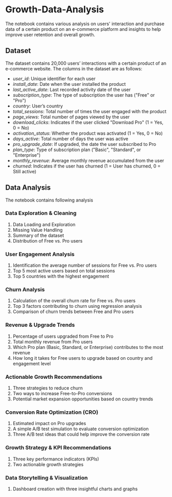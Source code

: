 # Growth-Data-Analysis

The notebook contains various analysis on users' interaction and purchase data of a certain product on an e-commerce platform and insights to help improve user retention and overall growth.

## Dataset
The dataset contains 20,000 users’ interactions with a certain product of an e-commerce website. The columns in the dataset are as follows:
- *user_id*: Unique identifier for each user
- *install_date*: Date when the user installed the product
- *last_active_date*: Last recorded activity date of the user
- *subscription_type*: The type of subscription the user has ("Free" or "Pro")
- *country*: User’s country
- *total_sessions*: Total number of times the user engaged with the product
- *page_views*: Total number of pages viewed by the user
- *download_clicks*: Indicates if the user clicked "Download Pro" (1 = Yes, 0 = No)
- *activation_status*: Whether the product was activated (1 = Yes, 0 = No)
- *days_active*: Total number of days the user was active
- *pro_upgrade_date*: If upgraded, the date the user subscribed to Pro
- *plan_type*: Type of subscription plan ("Basic", "Standard", or "Enterprise")
- *monthly_revenue*: Average monthly revenue accumulated from the user
- *churned*: Indicates if the user has churned (1 = User has churned, 0 = Still active)

## Data Analysis
The notebook contains following analysis

### Data Exploration & Cleaning
1. Data Loading and Exploration
2. Missing Value Handling
3. Summary of the dataset
4. Distribution of Free vs. Pro users

### User Engagement Analysis
1. Identification the average number of sessions for Free vs. Pro users
2. Top 5 most active users based on total sessions
3. Top 5 countries with the highest engagement

### Churn Analysis
1. Calculation of the overall churn rate for Free vs. Pro users
2. Top 3 factors contributing to churn using regression analysis
3. Comparison of churn trends between Free and Pro users

### Revenue & Upgrade Trends
1. Percentage of users upgraded from Free to Pro
2. Total monthly revenue from Pro users
3. Which Pro plan (Basic, Standard, or Enterprise) contributes to the most revenue
4. How long it takes for Free users to upgrade based on country and engagement level

### Actionable Growth Recommendations
1. Three strategies to reduce churn
2. Two ways to increase Free-to-Pro conversions
3. Potential market expansion opportunities based on country trends

### Conversion Rate Optimization (CRO)
1. Estimated impact on Pro upgrades
2. A simple A/B test simulation to evaluate conversion optimization
3. Three A/B test ideas that could help improve the conversion rate

### Growth Strategy & KPI Recommendations
1. Three key performance indicators (KPIs)
2. Two actionable growth strategies

### Data Storytelling & Visualization
1. Dashboard creation with three insightful charts and graphs